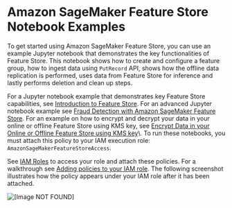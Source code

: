 # Amazon SageMaker Feature Store Notebook Examples<a name="feature-store-notebooks"></a>

To get started using Amazon SageMaker Feature Store, you can use an example Jupyter notebook that demonstrates the key functionalities of Feature Store\. This notebook shows how to create and configure a feature group, how to ingest data using `PutRecord` API, shows how the offline data replication is performed, uses data from Feature Store for inference and lastly performs deletion and clean up steps\. 

 For a Jupyter notebook example that demonstrates key Feature Store capabilities, see [Introduction to Feature Store](https://sagemaker-examples.readthedocs.io/en/latest/sagemaker-featurestore/feature_store_introduction.html)\. For an advanced Jupyter notebook example see [Fraud Detection with Amazon SageMaker Feature Store](https://sagemaker-examples.readthedocs.io/en/latest/sagemaker-featurestore/sagemaker_featurestore_fraud_detection_python_sdk.html)\. For an example on how to encrypt and decrypt your data in your online or offline Feature Store using KMS key, see [ Encrypt Data in your Online or Offline Feature Store using KMS key](https://sagemaker-examples.readthedocs.io/en/latest/sagemaker-featurestore/feature_store_kms_key_encryption.html#How-to-verify-that-your-KMS-key-is-being-used-to-encrypt-your-data-in-your-Online-or-Offline-Feature-Store?)\. To run these notebooks, you must attach this policy to your IAM execution role: `AmazonSageMakerFeatureStoreAccess`\.

 See [IAM Roles](https://console.aws.amazon.com/iam/home#/roles) to access your role and attach these policies\. For a walkthrough see [Adding policies to your IAM role](https://docs.aws.amazon.com/sagemaker/latest/dg/feature-store-adding-policies.html)\. The following screenshot illustrates how the policy appears under your IAM role after it has been attached\. 

![\[Image NOT FOUND\]](http://docs.aws.amazon.com/sagemaker/latest/dg/images/feature-store-policy.png)